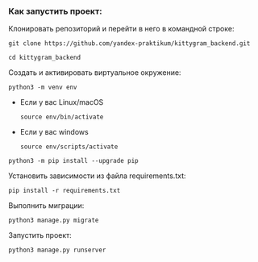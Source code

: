 ### Как запустить проект: 
 
Клонировать репозиторий и перейти в него в командной строке: 
 
``` 
git clone https://github.com/yandex-praktikum/kittygram_backend.git 
``` 
 
``` 
cd kittygram_backend 
``` 
 
Cоздать и активировать виртуальное окружение: 
 
``` 
python3 -m venv env 
``` 
 
* Если у вас Linux/macOS 
 
    ``` 
    source env/bin/activate 
    ``` 
 
* Если у вас windows 
 
    ``` 
    source env/scripts/activate 
    ``` 
 
``` 
python3 -m pip install --upgrade pip 
``` 
 
Установить зависимости из файла requirements.txt: 
 
``` 
pip install -r requirements.txt 
``` 
 
Выполнить миграции: 
 
``` 
python3 manage.py migrate 
``` 
 
Запустить проект: 
 
``` 
python3 manage.py runserver 
``` 